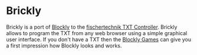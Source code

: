 # Brickly

Brickly is a port of [Blockly](https://developers.google.com/blockly/)
to the [fischertechnik TXT Controller](https://www.fischertechnik.de/en/products/playing/robotics/522429-txt-controller). Brickly allows to program the TXT from any web browser
using a simple graphical user interface. If you don't have a TXT then
the [Blockly Games](https://blockly.games/) can give you 
a first impression how Blockly looks and works.

